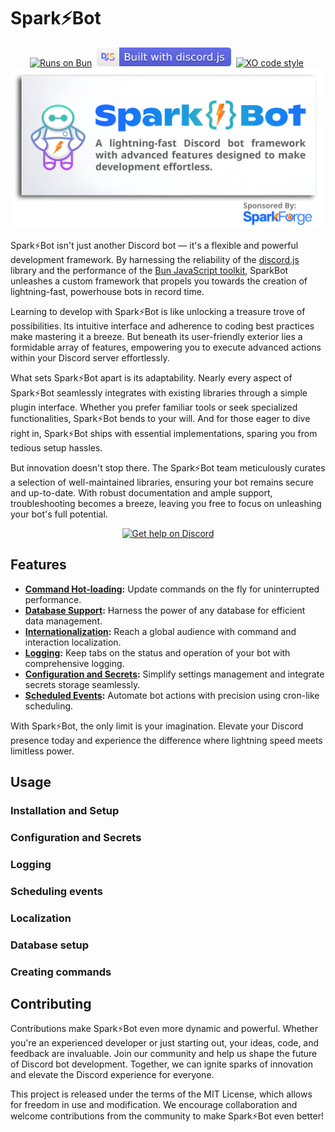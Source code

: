 # Spark⚡️Bot

<div align="center">
    <a href="https://bun.sh"><img alt="Runs on Bun" src="https://img.shields.io/badge/Runs%20on%20Bun-%23E37AB4?style=flat&logo=bun&logoColor=%23F9F1E1&logoSize=auto&labelColor=%232F2F2F" height=30></a>&nbsp;
    <a href="https://discord.js.org"><img alt=" Built with discord.js" src="https://github.com/SparkBotDev/.github/raw/main/assets/images/discordjs-badge.svg" height=30></a>&nbsp;
    <a href="https://github.com/xojs/xo"><img alt="XO code style" src="https://shields.io/badge/code_style-5ed9c7?logo=xo&labelColor=gray" height=30></a>&nbsp;
</div>
<div align="center">
    <img src="https://github.com/SparkBotDev/.github/raw/main/assets/images/readme-banner.png" alt="">
</div>

Spark⚡️Bot isn't just another Discord bot — it's a flexible and powerful development framework. By harnessing the reliability of the [discord.js](https://discordjs.dev/) library and the performance of the [Bun JavaScript toolkit](https://bun.sh/), SparkBot unleashes a custom framework that propels you towards the creation of lightning-fast, powerhouse bots in record time.

Learning to develop with Spark⚡️Bot is like unlocking a treasure trove of possibilities. Its intuitive interface and adherence to coding best practices make mastering it a breeze. But beneath its user-friendly exterior lies a formidable array of features, empowering you to execute advanced actions within your Discord server effortlessly.

What sets Spark⚡️Bot apart is its adaptability. Nearly every aspect of Spark⚡️Bot seamlessly integrates with existing libraries through a simple plugin interface. Whether you prefer familiar tools or seek specialized functionalities, Spark⚡️Bot bends to your will. And for those eager to dive right in, Spark⚡️Bot ships with essential implementations, sparing you from tedious setup hassles.

But innovation doesn't stop there. The Spark⚡️Bot team meticulously curates a selection of well-maintained libraries, ensuring your bot remains secure and up-to-date. With robust documentation and ample support, troubleshooting becomes a breeze, leaving you free to focus on unleashing your bot's full potential.

<div align="center">
    <a href="https://discord.gg/8ptjPttjvt"><img alt="Get help on Discord" src="https://img.shields.io/discord/1229954260494712963?logo=discord&logoColor=white&label=Get%20Help&labelColor=%235761E1&color=%2350545B" height=30></a>
</div>

## Features

- **[Command Hot-loading](#creating-commands):** Update commands on the fly for uninterrupted performance.
- **[Database Support](#database-setup):** Harness the power of any database for efficient data management.
- **[Internationalization](#localization):** Reach a global audience with command and interaction localization.
- **[Logging](#logging):** Keep tabs on the status and operation of your bot with comprehensive logging.
- **[Configuration and Secrets](#configuration-and-secrets):** Simplify settings management and integrate secrets storage seamlessly.
- **[Scheduled Events](#scheduling-events):** Automate bot actions with precision using cron-like scheduling.

With Spark⚡️Bot, the only limit is your imagination. Elevate your Discord presence today and experience the difference where lightning speed meets limitless power.

## Usage

### Installation and Setup

### Configuration and Secrets

### Logging

### Scheduling events

### Localization

### Database setup

### Creating commands

## Contributing

Contributions make Spark⚡️Bot even more dynamic and powerful. Whether you're an experienced developer or just starting out, your ideas, code, and feedback are invaluable. Join our community and help us shape the future of Discord bot development. Together, we can ignite sparks of innovation and elevate the Discord experience for everyone.

This project is released under the terms of the MIT License, which allows for freedom in use and modification. We encourage collaboration and welcome contributions from the community to make Spark⚡️Bot even better!
